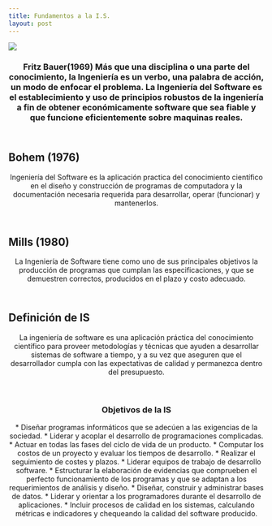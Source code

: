 ```yaml
---
title: Fundamentos a la I.S.
layout: post
---
```

<div class="row">
      <div class="item">
        <a href="#" class="image fit"><img src="{{ 'assets/images/Fritz Bauer.jpg' | relative_url }}"  /></a>
   <header>
    <h3>Fritz Bauer(1969)
Más que una disciplina o una parte del conocimiento, la Ingeniería es un verbo, una palabra de acción, un modo de enfocar el problema.
La Ingeniería del Software es el establecimiento y uso de principios robustos de la ingeniería a fin de obtener económicamente software que sea fiable y que funcione eficientemente sobre maquinas reales.</h3>
            </header>
      </div>   
      <h2> Bohem (1976) </h2>  
     
<header>Ingeniería del Software es la aplicación practica del conocimiento científico en el diseño y construcción de programas de computadora y la documentación necesaria requerida para desarrollar, operar (funcionar) y mantenerlos.</header>

<h2> Mills (1980) </h2>  
     
<header>La Ingeniería de Software tiene como uno de sus principales objetivos la producción de programas que cumplan las especificaciones, y que  se demuestren correctos, producidos en el plazo y costo adecuado.</header>

<h2> Definición de IS </h2>  
    
<header>La ingeniería de software es una aplicación práctica del conocimiento científico para proveer metodologías y técnicas que ayuden a desarrollar sistemas de software a tiempo, y a su vez que aseguren que el desarrollador cumpla con las expectativas de calidad y permanezca dentro del presupuesto.</header>

<header>
      <h3> Objetivos de la IS </h3>  
*  Diseñar programas informáticos que se adecúen a las exigencias de la sociedad.  
*  Liderar y acoplar el desarrollo de programaciones complicadas.  
*  Actuar en todas las fases del ciclo de vida de un producto.  
*  Computar los costos de un proyecto y evaluar los tiempos de desarrollo.  
*  Realizar el seguimiento de costes y plazos.  
*  Liderar equipos de trabajo de desarrollo software.  
*  Estructurar la elaboración de evidencias que comprueben el perfecto funcionamiento de los programas y que se adaptan a los requerimientos de análisis y diseño.  
*  Diseñar, construir y administrar bases de datos.  
*  Liderar y orientar a los programadores durante el desarrollo de aplicaciones.  
*  Incluir procesos de calidad en los sistemas, calculando métricas e indicadores y chequeando la calidad del software producido.  
</header>
